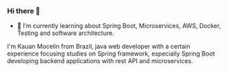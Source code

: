 ### Hi there 👋

<!--
**kauanmocelin/kauanmocelin** is a ✨ _special_ ✨ repository because its `README.md` (this file) appears on your GitHub profile.

Here are some ideas to get you started:

- 🔭 I’m currently working on ...
- 🌱 I’m currently learning ...
- 👯 I’m looking to collaborate on ...
- 🤔 I’m looking for help with ...
- 💬 Ask me about ...
- 📫 How to reach me: ...
- 😄 Pronouns: ...
- ⚡ Fun fact: ...
-->

- 🌱 I’m currently learning about Spring Boot, Microservices, AWS, Docker, Testing and software architecture.

I'm Kauan Mocelin from Brazil, java web developer with a certain experience focusing studies on Spring framework, especially Spring Boot developing backend applications with rest API and microservices.
